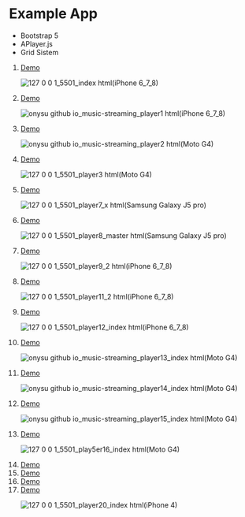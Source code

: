 # Example App

<ul>
  <li>Bootstrap 5</li>
  <li>APlayer.js</li>
  <li>Grid Sistem</li>
</ul>

<ol>
  <li><a href="https://onysu.github.io/music-streaming/">Demo</a></li>

![127 0 0 1_5501_index html(iPhone 6_7_8)](https://user-images.githubusercontent.com/14862922/107440793-c8861a00-6b66-11eb-9995-369114f9b231.png)

  <li><a href="https://onysu.github.io/music-streaming/player1.html">Demo</a></li>

![onysu github io_music-streaming_player1 html(iPhone 6_7_8)](https://user-images.githubusercontent.com/14862922/106860861-8f2d5480-66f7-11eb-8df3-b04c8b1ac003.png)

  <li><a href="https://onysu.github.io/music-streaming/player2.html">Demo</a></li>

![onysu github io_music-streaming_player2 html(Moto G4)](https://user-images.githubusercontent.com/14862922/106860694-52f9f400-66f7-11eb-9d5a-c4a90a659c98.png)

  <li><a href="https://onysu.github.io/music-streaming/player3.html">Demo</a></li>

![127 0 0 1_5501_player3 html(Moto G4)](https://user-images.githubusercontent.com/14862922/107144020-e555fe00-696a-11eb-976a-1d1bd4169ccc.png)

  <!-- <li><a href="https://onysu.github.io/music-streaming/player5/index.html">Demo</a></li>

![onysu github io_music-streaming_player5_index html(iPhone X)](https://user-images.githubusercontent.com/14862922/106606498-c800e880-6594-11eb-8f23-252538dfc926.png) -->

  <!-- <li><a href="https://onysu.github.io/music-streaming/player6/index.html">Demo</a></li>

![onysu github io_music-streaming_player6_index html(iPhone 6_7_8)](https://user-images.githubusercontent.com/14862922/106860178-96a02e00-66f6-11eb-8111-961641b7ae01.png) -->

  <li><a href="https://onysu.github.io/music-streaming/player7/index.html">Demo</a></li>

![127 0 0 1_5501_player7_x html(Samsung Galaxy J5 pro)](https://user-images.githubusercontent.com/14862922/107127763-f19a7680-68ea-11eb-997d-9863e149daaf.png)

  <li><a href="https://onysu.github.io/music-streaming/player8/index.html">Demo</a></li>

![127 0 0 1_5501_player8_master html(Samsung Galaxy J5 pro)](https://user-images.githubusercontent.com/14862922/107322945-fec88880-6ad7-11eb-87ee-b4eca466dd3f.png)

  <li><a href="https://onysu.github.io/music-streaming/player9/index.html">Demo</a></li>

  ![127 0 0 1_5501_player9_2 html(iPhone 6_7_8)](https://user-images.githubusercontent.com/14862922/106896784-9c146d00-6724-11eb-997b-f2102ea77626.png)
  
  <li><a href="https://onysu.github.io/music-streaming/player11/index.html">Demo</a></li>

  ![127 0 0 1_5501_player11_2 html(iPhone 6_7_8)](https://user-images.githubusercontent.com/14862922/106904353-ac7d1580-672d-11eb-8ef4-0a639353c572.png)

  <li><a href="https://onysu.github.io/music-streaming/player12/index.html">Demo</a></li>

![127 0 0 1_5501_player12_index html(iPhone 6_7_8)](https://user-images.githubusercontent.com/14862922/108008005-e275a000-7031-11eb-8663-86e04cc78ee0.png)

  <li><a href="https://onysu.github.io/music-streaming/player13/index.html">Demo</a></li>

![onysu github io_music-streaming_player13_index html(Moto G4)](https://user-images.githubusercontent.com/14862922/106858880-dfef7e00-66f4-11eb-80c9-a44ff7b5750a.png)

  <li><a href="https://onysu.github.io/music-streaming/player14/index.html">Demo</a></li>

  ![onysu github io_music-streaming_player14_index html(Moto G4)](https://user-images.githubusercontent.com/14862922/106858699-a3238700-66f4-11eb-9071-a459b3f4fc8a.png)

  <li><a href="https://onysu.github.io/music-streaming/player15/index.html">Demo</a></li>

  ![onysu github io_music-streaming_player15_index html(Moto G4)](https://user-images.githubusercontent.com/14862922/106858519-5f308200-66f4-11eb-9709-095887d0d54a.png)

<li><a href="https://onysu.github.io/music-streaming/player16/index.html">Demo</a></li>

![127 0 0 1_5501_play5er16_index html(Moto G4)](https://user-images.githubusercontent.com/14862922/106858351-1c6eaa00-66f4-11eb-8c7c-195279c84223.png)

<li><a href="https://onysu.github.io/music-streaming/player17/index.html">Demo</a></li>
<li><a href="https://onysu.github.io/music-streaming/player18/index.html">Demo</a></li>
<li><a href="https://onysu.github.io/music-streaming/player19/index.html">Demo</a></li>
<li><a href="https://onysu.github.io/music-streaming/player20/index.html">Demo</a></li>

![127 0 0 1_5501_player20_index html(iPhone 4)](https://user-images.githubusercontent.com/14862922/109107610-a09cd600-7764-11eb-85db-0470778798ea.png)

</ol>